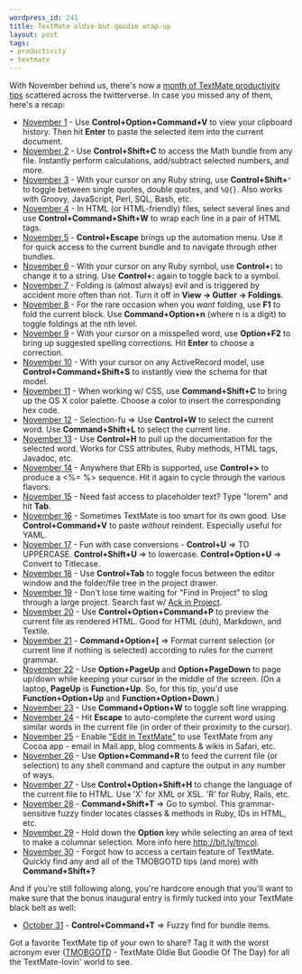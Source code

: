 ```yaml
---
wordpress_id: 241
title: TextMate oldie-but-goodie wrap-up
layout: post
tags:
- productivity
- textmate
---
```

With November behind us, there's now a [month of TextMate productivity tips](http://jasonrudolph.com/blog/2008/11/04/a-month-of-textmate-productivity-tips/ "jasonrudolph/blog &raquo; A Month of TextMate Productivity Tips") scattered across the twitterverse.  In case you missed any of them, here's a recap:

* [November 1](http://twitter.com/jasonrudolph/status/985128152 "Twitter / jasonrudolph: TMOBGOTD #1: TextMate Oldie But Goodie Of The Day") - Use **Control+Option+Command+V** to view your clipboard history. Then hit **Enter** to paste the selected item into the current document.
* [November 2](http://twitter.com/jasonrudolph/status/986324036 "Twitter / jasonrudolph: TMOBGOTD #2: TextMate Oldie But Goodie Of The Day") - Use **Control+Shift+C** to access the Math bundle from any file. Instantly perform calculations, add/subtract selected numbers, and more.
* [November 3](http://twitter.com/jasonrudolph/status/987583480 "Twitter / jasonrudolph: TMOBGOTD #3: TextMate Oldie But Goodie Of The Day") - With your cursor on any Ruby string, use **Control+Shift+`'`** to toggle between single quotes, double quotes, and `%Q{}`. Also works with Groovy, JavaScript, Perl, SQL, Bash, etc.
* [November 4](http://twitter.com/jasonrudolph/status/989258974 "Twitter / jasonrudolph: TMOBGOTD #4: TextMate Oldie But Goodie Of The Day") - In HTML (or HTML-friendly) files, select several lines and use **Control+Command+Shift+W** to wrap each line in a pair of HTML tags.
* [November 5](http://twitter.com/jasonrudolph/status/991596639 "Twitter / jasonrudolph: TMOBGOTD #5: TextMate Oldie But Goodie Of The Day")	- **Control+Escape** brings up the automation menu. Use it for quick access to the current bundle and to navigate through other bundles.
* [November 6](http://twitter.com/jasonrudolph/status/993248827 "Twitter / jasonrudolph: TMOBGOTD #6: TextMate Oldie But Goodie Of The Day")	- With your cursor on any Ruby symbol, use **Control+:** to change it to a string. Use **Control+:** again to toggle back to a symbol.
* [November 7](http://twitter.com/jasonrudolph/status/994869385 "Twitter / jasonrudolph: TMOBGOTD #7: TextMate Oldie But Goodie Of The Day")	- Folding is (almost always) evil and is triggered by accident more often than not. Turn it off in **View -> Gutter -> Foldings**.
* [November 8](http://twitter.com/jasonrudolph/status/996269641 "Twitter / jasonrudolph: TMOBGOTD #8: TextMate Oldie But Goodie Of The Day")	- For the rare occasion when you *want* folding, use **F1** to fold the current block. Use **Command+Option+n** (where n is a digit) to toggle foldings at the nth level.
* [November 9](http://twitter.com/jasonrudolph/status/997515553 "Twitter / jasonrudolph: TMOBGOTD #9: TextMate Oldie But Goodie Of The Day")	- With your cursor on a misspelled word, use **Option+F2** to bring up suggested spelling corrections. Hit **Enter** to choose a correction.
* [November 10](http://twitter.com/jasonrudolph/status/998734765 "Twitter / jasonrudolph: TMOBGOTD #10: TextMate Oldie But Goodie Of The Day")	- With your cursor on any ActiveRecord model, use **Control+Command+Shift+S** to instantly view the schema for that model.
* [November 11](http://twitter.com/jasonrudolph/status/1000366213 "Twitter / jasonrudolph: TMOBGOTD #11: TextMate Oldie But Goodie Of The Day")	- When working w/ CSS, use **Command+Shift+C** to bring up the OS X color palette. Choose a color to insert the corresponding hex code.
* [November 12](http://twitter.com/jasonrudolph/status/1002089182 "Twitter / jasonrudolph: TMOBGOTD #12: TextMate Oldie But Goodie Of The Day")	- Selection-fu => Use **Control+W** to select the current word. Use **Command+Shift+L** to select the current line.
* [November 13](http://twitter.com/jasonrudolph/status/1003798845 "Twitter / jasonrudolph: TMOBGOTD #13: TextMate Oldie But Goodie Of The Day")	- Use **Control+H** to pull up the documentation for the selected word. Works for CSS attributes, Ruby methods, HTML tags, Javadoc, etc.
* [November 14](http://twitter.com/jasonrudolph/status/1005452019 "Twitter / jasonrudolph: TMOBGOTD #14: TextMate Oldie But Goodie Of The Day")	- Anywhere that ERb is supported, use **Control+>** to produce a <%= %> sequence. Hit it again to cycle through the various flavors.
* [November 15](http://twitter.com/jasonrudolph/status/1007068201 "Twitter / jasonrudolph: TMOBGOTD #15: TextMate Oldie But Goodie Of The Day")	- Need fast access to placeholder text? Type "lorem" and hit **Tab**.			
* [November 16](http://twitter.com/jasonrudolph/status/1008426064 "Twitter / jasonrudolph: TMOBGOTD #16: TextMate Oldie But Goodie Of The Day")	- Sometimes TextMate is too smart for its own good. Use **Control+Command+V** to paste *without* reindent. Especially useful for YAML.
* [November 17](http://twitter.com/jasonrudolph/status/1009988210 "Twitter / jasonrudolph: TMOBGOTD #17: TextMate Oldie But Goodie Of The Day")	- Fun with case conversions - **Control+U** => TO UPPERCASE. **Control+Shift+U** => to lowercase. **Control+Option+U** => Convert to Titlecase.
* [November 18](http://twitter.com/jasonrudolph/status/1011447822 "Twitter / jasonrudolph: TMOBGOTD #18: TextMate Oldie But Goodie Of The Day")	- Use **Control+Tab** to toggle focus between the editor window and the folder/file tree in the project drawer.
* [November 19](http://twitter.com/jasonrudolph/status/1013044747 "Twitter / jasonrudolph: TMOBGOTD #19: TextMate Oldie But Goodie Of The Day")	- Don't lose time waiting for "Find in Project" to slog through a large project. Search fast w/ [Ack in Project](http://bit.ly/ack "protocool's ack-tmbundle at GitHub").
* [November 20](http://twitter.com/jasonrudolph/status/1014602882 "Twitter / jasonrudolph: TMOBGOTD #20: TextMate Oldie But Goodie Of The Day")	- Use **Control+Option+Command+P** to preview the current file as rendered HTML. Good for HTML (duh), Markdown, and Textile.
* [November 21](http://twitter.com/jasonrudolph/status/1017290604 "Twitter / jasonrudolph: TMOBGOTD #21: TextMate Oldie But Goodie Of The Day")	- **Command+Option+[** => Format current selection (or current line if nothing is selected) according to rules for the current grammar.
* [November 22](http://twitter.com/jasonrudolph/status/1018311743 "Twitter / jasonrudolph: TMOBGOTD #22: TextMate Oldie But Goodie Of The Day")	- Use **Option+PageUp** and **Option+PageDown** to page up/down while keeping your cursor in the middle of the screen. (On a laptop, **PageUp** is **Function+Up**. So, for this tip, you'd use **Function+Option+Up** and **Function+Option+Down**.)
* [November 23](http://twitter.com/jasonrudolph/status/1019577832 "Twitter / jasonrudolph: TMOBGOTD #23: TextMate Oldie But Goodie Of The Day")	- Use **Command+Option+W** to toggle soft line wrapping.			
* [November 24](http://twitter.com/jasonrudolph/status/1021193988 "Twitter / jasonrudolph: TMOBGOTD #24: TextMate Oldie But Goodie Of The Day")	- Hit **Escape** to auto-complete the current word using similar words in the current file (in order of their proximity to the cursor).
* [November 25](http://twitter.com/jasonrudolph/status/1022973346 "Twitter / jasonrudolph: TMOBGOTD #25: TextMate Oldie But Goodie Of The Day")	- Enable ["Edit in TextMate"](http://bit.ly/tm "TextMate Manual » Calling TextMate from Other Applications") to use TextMate from any Cocoa app - email in Mail.app, blog comments & wikis in Safari, etc.
* [November 26](http://twitter.com/jasonrudolph/status/1025110446 "Twitter / jasonrudolph: TMOBGOTD #26: TextMate Oldie But Goodie Of The Day")	- Use **Option+Command+R** to feed the current file (or selection) to any shell command and capture the output in any number of ways.
* [November 27](http://twitter.com/jasonrudolph/status/1026835629 "Twitter / jasonrudolph: TMOBGOTD #27: TextMate Oldie But Goodie Of The Day")	- Use **Control+Option+Shift+H** to change the language of the current file to HTML. Use 'X' for XML or XSL. 'R' for Ruby, Rails, etc.
* [November 28](http://twitter.com/jasonrudolph/status/1028073252 "Twitter / jasonrudolph: TMOBGOTD #28: TextMate Oldie But Goodie Of The Day")	- **Command+Shift+T** => Go to symbol. This grammar-sensitive fuzzy finder locates classes & methods in Ruby, IDs in HTML, etc.
* [November 29](http://twitter.com/jasonrudolph/status/1029697485 "Twitter / jasonrudolph: TMOBGOTD #29: TextMate Oldie But Goodie Of The Day")	- Hold down the **Option** key while selecting an area of text to make a columnar selection. More info here http://bit.ly/tmcol.
* [November 30](http://twitter.com/jasonrudolph/status/1030966782 "Twitter / jasonrudolph: TMOBGOTD #30: TextMate Oldie But Goodie Of The Day")	- Forgot how to access a certain feature of TextMate. Quickly find any and all of the TMOBGOTD tips (and more) with **Command+Shift+?**

And if you're still following along, you're hardcore enough that you'll want to make sure that the bonus inaugural entry is firmly tucked into your TextMate black belt as well:

* [October 31](http://twitter.com/jasonrudolph/statuses/983796383 "Twitter / jasonrudolph: TMOBGOTD #0: TextMate Oldie But Goodie Of The Day") - **Control+Command+T** => Fuzzy find for bundle items.

Got a favorite TextMate tip of your own to share? Tag it with the worst acronym ever ([TMOBGOTD](http://search.twitter.com/search?q=TMOBGOTD "TMOBGOTD - Twitter Search") - TextMate Oldie But Goodie Of The Day) for all the TextMate-lovin' world to see.

